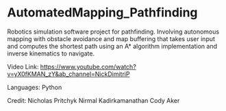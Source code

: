 # AutomatedMapping_Pathfinding
Robotics simulation software project for pathfinding. Involving autonomous mapping with obstacle avoidance and map buffering that takes user input and computes the shortest path using an A* algorithm implementation and inverse kinematics to navigate.

Video Link: https://www.youtube.com/watch?v=yX0fKMAN_zY&ab_channel=NickDimitriP


Languages: Python

Credit:
Nicholas Pritchyk
Nirmal Kadirkamanathan
Cody Aker
